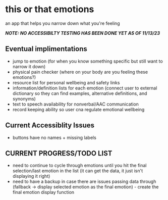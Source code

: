 # this or that emotions
 an app that helps you narrow down what you're feeling

***NOTE: NO ACCESSIBILTY TESTING HAS BEEN DONE YET AS OF 11/13/23***

## Eventual implimentations
- jump to emotion (for when you know something specific but still want to narrow it down)
- physical pain checker (where on your body are you feeling these emotions?)
- resource list for personal wellbeing and safety links
- information/definition lists for each emotion (connect user to external dictionary so they can find examples, alternative definitions, and synonyms)
- text to speech availability for nonverbal/AAC communication
- record keeping ability so user cna regulate emotional wellbeing

## Current Accessiblity Issues
- buttons have no names + missing labels


## CURRENT PROGRESS/TODO LIST
- need to continue to cycle through emotions until you hit the final selection/last emotion in the list (it can get the data, it just isn't displaying it right)
- need to have a backup in case there are issues passing data through (fallback -> display selected emotion as the final emotion) - create the final emotion display function